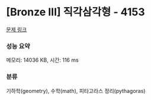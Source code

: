 # [Bronze III] 직각삼각형 - 4153 

[문제 링크](https://www.acmicpc.net/problem/4153) 

### 성능 요약

메모리: 14036 KB, 시간: 116 ms

### 분류

기하학(geometry), 수학(math), 피타고라스 정리(pythagoras)

